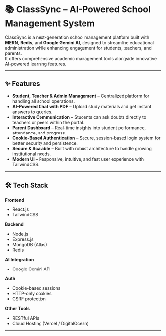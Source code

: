 # 📚 ClassSync – AI-Powered School Management System

ClassSync is a next-generation school management platform built with **MERN**, **Redis**, and **Google Gemini AI**, designed to streamline educational administration while enhancing engagement for students, teachers, and parents.  
It offers comprehensive academic management tools alongside innovative AI-powered learning features.

---

## ✨ Features

- **Student, Teacher & Admin Management** – Centralized platform for handling all school operations.
- **AI-Powered Chat with PDF** – Upload study materials and get instant answers to queries.
- **Interactive Communication** – Students can ask doubts directly to teachers or peers within the portal.
- **Parent Dashboard** – Real-time insights into student performance, attendance, and progress.
- **Cookie-Based Authentication** – Secure, session-based login system for better security and persistence.
- **Secure & Scalable** – Built with robust architecture to handle growing institutional needs.
- **Modern UI** – Responsive, intuitive, and fast user experience with TailwindCSS.

---

## 🛠️ Tech Stack

**Frontend**  
- React.js  
- TailwindCSS  

**Backend**  
- Node.js  
- Express.js  
- MongoDB (Atlas)  
- Redis  

**AI Integration**  
- Google Gemini API  

**Auth**  
- Cookie-based sessions  
- HTTP-only cookies  
- CSRF protection

**Other Tools**  
- RESTful APIs  
- Cloud Hosting (Vercel / DigitalOcean)

---
